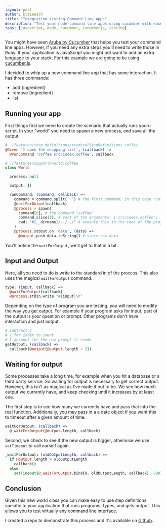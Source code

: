 ```yaml
---
layout: post
author: blainesch
title: "Integration testing Command Line Apps"
description: "Test your node command line apps using cucumber with ease."
tags: [javascript, node, cucumber, cucumberjs, testing]
---
```


You might have seen [Aruba by Cucumber](https://github.com/cucumber/aruba) that helps you test your command line apps. However, if you need any extra steps you'll need to write those in Ruby. If your application is JavaScript you might not want to add an extra language to your stack. For this example we are going to be using [cucumber.js](https://github.com/cucumber/cucumber-js).

I decided to whip up a new command line app that has some interaction. It has three commands:
* add {ingredient}
* remove {ingredient}
* list

## Running your app

First things first we need to create the scenario that actually runs youru script. In your "world" you need to spawn a new process, and save all the output.

~~~ coffeescript
# ./features/step_definitions/terminalStepDefinitions.coffee
@Given 'I open the shopping list', (callback) ->
  @runCommand 'coffee src/index.coffee', callback
~~~

~~~ coffeescript
# ./features/support/world.coffee
class World

  process: null

  output: []

  runCommand: (command, callback) =>
    command = command.split(' ') # the first command, in this case "coffee"
    @waitForOutput(callback)
    @process = spawn(
      command[0], # the command "coffee"
      command.slice(1), # rest of the arguments: ['src/index.coffee']
      cwd: "#{__dirname}/../../" # execute this in the root of the project
    )
    @process.stdout.on 'data', (data) =>
      @output.push data.toString() # store raw data
~~~

You'll notice the `waitForOutput`, we'll get to that in a bit.

## Input and Output

Here, all you need to do is write to the standard in of the process. This also uses the magical `waitForOutput` command.

~~~ coffeescript
type: (input, callback) =>
  @waitForOutput(callback)
  @process.stdin.write "#{input}\n"
~~~

Depending on the type of program you are testing, you will need to modify the way you get output. For example if your program asks for input, part of the output is your question or prompt. Other programs don't have interaction and just output.

~~~ coffeescript
# Subtract 2
# 1 for index to count
# 1 account for the new prompt it sends
getOutput: (callback) =>
  callback(@output[@output.length - 2])
~~~

## Waiting for output

Some processes take a long time, for example when you hit a database or a third party service. So waiting for output is necessary to get correct output. However, this isn't as magical as I've made it out to be. We see how much output we currently have, and keep checking until it increases by at least one.

The first step is to see how many we currently have and pass that into the real function. Additionally, you may pass in a a date object if you want this to timeout after a given amount of time.

~~~ coffeescript
waitForOutput: (callback) =>
  @_waitForOutput(@output.length, callback)
~~~

Second, we check to see if the new output is bigger, otherwise we use `setTimeout` to call ourself again.

~~~ coffeescript
_waitForOutput: (oldOutputLength, callback) =>
  if @output.length > oldOutputLength
    callback()
  else
    setTimeout(@_waitForOutput.bind(@, oldOutputLength, callback), 500)
~~~

## Conclusion

Given this new world class you can make easy to use step definitions specific to your application that runs programs, types, and gets output. This allows you to test virtually any command line interface.

I created a repo to demonstrate this process and it's available on [Github](https://github.com/blainesch/shopping-list).
